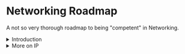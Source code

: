 # Networking Roadmap

A not so very thorough roadmap to being "competent" in Networking.

<details>
<summary>Introduction</summary>

<details>
<summary>Networks</summary>

- LAN
- MAN
- WAN
- VPN
</details>

<details>
<summary>Types of Network Topology</summary>

- Bus
- Mesh
- Ring
- P2P
- Hierarchical
</details>

<details>
<summary>OSI Model</summary>

- Layers of OSI Model
</details>

<details>
<summary>TCP/IP Model</summary>

- Layers & Protocols
- TCP IP stack
</details>

</details>

</details>

<details>
<summary>More on IP</summary>
<details>
<summary>IP Addresses</summary>

- Types of IP Addresses
</details>

<details>
<summary>IP Packet Header</summary>

</details>

<details>
<summary>IP Address Classes</summary>

</details>

<details>
<summary>IP Routing</summary>

</details>

</details>
